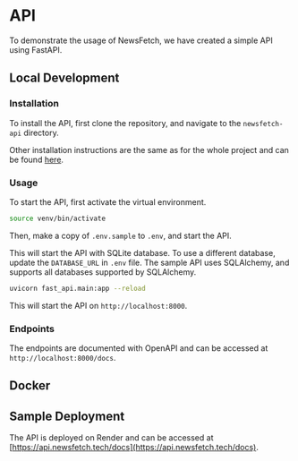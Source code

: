 # API

To demonstrate the usage of NewsFetch, we have created a simple API using FastAPI.

## Local Development

### Installation

To install the API, first clone the repository, and navigate to the `newsfetch-api` directory.

Other installation instructions are the same as for the whole project and can be found [here](../intro.md).

### Usage

To start the API, first activate the virtual environment.

```bash
source venv/bin/activate
```

Then, make a copy of `.env.sample` to `.env`, and start the API.

This will start the API with SQLite database. To use a different database, update the `DATABASE_URL` in `.env` file.
The sample API uses SQLAlchemy, and supports all databases supported by SQLAlchemy.

```bash
uvicorn fast_api.main:app --reload
```

This will start the API on `http://localhost:8000`.

### Endpoints

The endpoints are documented with OpenAPI and can be accessed at `http://localhost:8000/docs`.

## Docker


## Sample Deployment

The API is deployed on Render and can be accessed at [https://api.newsfetch.tech/docs](https://api.newsfetch.tech/docs).